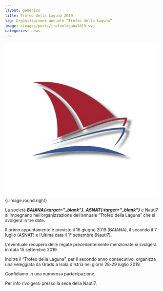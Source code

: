 ```yaml
---
layout: generico
title: Trofeo della Laguna 2019
tag: Organizzazione annuale “Trofeo della Laguna”
image: /images/posts/trofeolaguna2019.svg
categories: news
---
```


![](/images/posts/trofeolaguna2019.svg){:.image.round.right}

La società ***[BAIANA](https://digilander.libero.it/baiana_cn/){:target="_blank"}***, ***[ASNAT](http://asnat.org/){:target="_blank"}*** e Nauti7 si impegnano nell’organizzazione dell’annuale “Trofeo della Laguna” che si svolgerà in tre date.

Il primo appuntamento è previsto il 16 giugno 2019 (BAIANA), il secondo il 7 luglio (ASNAT) e l’ultima data il 1° settembre (Nauti7).

L‘eventuale recupero delle regate precedentemente menzionate si svolgerà in data 15 settembre 2019.

Inoltre il “Trofeo della Laguna”, per il secondo anno consecutivo, organizza una veleggiata da Grado a Isola d’Istria nei giorni 28-29 luglio 2019.

Confidiamo in una numerosa partecipazione.

Per info rivolgersi presso la sede della Nauti7.